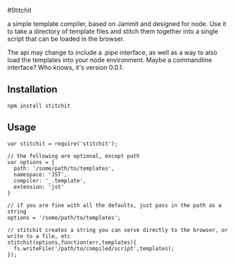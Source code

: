 #Stitchit

a simple template compiler, based on Jammit and designed for node.  Use it to take a directory of template files and stitch them together into a single script that can be loaded in the browser.

The api may change to include a .pipe interface, as well as a way to also load the templates into your node environment. Maybe a commandline interface? Who knows, it's version 0.0.1.

## Installation

    npm install stitchit

## Usage

    var stitchit = require('stitchit');
 
    // the following are optional, except path 
    var options = {
      path: '/some/path/to/templates',
      namespace: 'JST',
      compiler: '_.template',
      extension: 'jst'
    }

    // if you are fine with all the defaults, just pass in the path as a string
    options = '/some/path/to/templates';

    // stitchit creates a string you can serve directly to the browser, or write to a file, etc
    stitchit(options,function(err,templates){
      fs.writeFile('/path/to/compiled/script',templates);
    });
